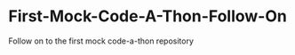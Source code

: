 First-Mock-Code-A-Thon-Follow-On
================================

Follow on to the first mock code-a-thon repository
